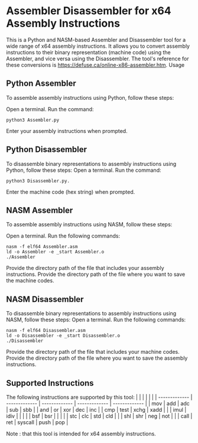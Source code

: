 # Assembler Disassembler for x64 Assembly Instructions

This is a Python and NASM-based Assembler and Disassembler tool for a wide range of x64 assembly instructions. It allows you to convert assembly instructions to their binary representation (machine code) using the Assembler, and vice versa using the Disassembler. The tool's reference for these conversions is https://defuse.ca/online-x86-assembler.htm.
Usage
## Python Assembler

To assemble assembly instructions using Python, follow these steps:

Open a terminal. Run the command:

    python3 Assembler.py

Enter your assembly instructions when prompted.

## Python Disassembler

To disassemble binary representations to assembly instructions using Python, follow these steps:
Open a terminal. Run the command:

    python3 Disassembler.py.

Enter the machine code (hex string) when prompted.

## NASM Assembler

To assemble assembly instructions using NASM, follow these steps:

Open a terminal. Run the following commands:

    nasm -f elf64 Assembler.asm
    ld -o Assembler -e _start Assembler.o
    ./Assembler

Provide the directory path of the file that includes your assembly instructions.
Provide the directory path of the file where you want to save the machine codes.

## NASM Disassembler

To disassemble binary representations to assembly instructions using NASM, follow these steps:
Open a terminal. Run the following commands:

    nasm -f elf64 Disassembler.asm
    ld -o Disassembler -e _start Disassembler.o
    ./Disassembler

Provide the directory path of the file that includes your machine codes.
Provide the directory path of the file where you want to save the assembly instructions.

## Supported Instructions

The following instructions are supported by this tool:
|   |   |   |   |   |
| ------------- | ------------- | ------------- | ------------- | ------------- |
| mov | add | adc | sub | sbb |
| and | or | xor | dec | inc |
| cmp | test | xchg | xadd | |
| imul | idiv |   |   |   |
| bsf | bsr |   |   |   |
| stc | clc |  std |  cld |   |
| shl | shr |  neg  |  not  |   |
| call | ret |  syscall  |  push  | pop  |

Note : that this tool is intended for x64 assembly instructions.